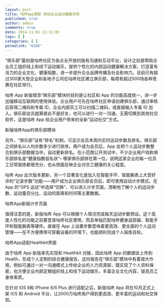```yaml
---
layout: post
title: 咕咚App更新 目标企业运动健康市场
published: true
author: admin
comments: true
date: 2014-11-01 11:11:05
tags: [ ]
categories: [ ]
permalink: "6106"
---
```

“俱乐部”最初是咕咚社区为各企业开放的独有沟通和互动平台，设计之初是帮助企业员工组织线上和线下运动娱乐，提供个性化的内部运动健康解决方案，打造富有活力的企业文化、健康指数，进一步提升企业品牌传播及社会影响力。目前已有超过300家大型企业和各地子公司在咕咚社区建立俱乐部，每周有超过500场各种竞赛在社区举行。

咕咚 App 新版增添“俱乐部”模块的目的是让社区和 App 的功能高度统一，进一步加强移动互联网的使用体验。企业用户可先在咕咚社区申请创建俱乐部，通过审核后获得二维码和专属 ID，企业内部员工可以扫描二维码，或直接输入专属 ID 加入。俱乐部会员就算彼此不是好友，也可以进行一对一沟通，无需切换到其他社交软件，这是咕咚 App 给企业用户带来的全新“运动社交”方式。

新版咕咚App的俱乐部模块

另外，“俱乐部”设有“排名”机制，可显示会员本周内实时运动步数及排名，俱乐部之间排名以人均步数多少进行排序。用户成为会员后，App 会把个人运动步数整合到俱乐部数据当中，自动更新排名。在小范围公开测试中，不少企业用户戏称俱乐部排名是“健康指数投名状”&#8211; 哪家俱乐部排在第一位，说明这家企业的每一位员工日常锻炼都很充分，也从侧面反映企业对员工健康的关心程度。

咕咚 App 此次版本更新，另一个显著变化是加入在智能手环、智能腕表上大受好评的“记录步数”功能——用户成为企业俱乐部会员后，即可使用自动计步模式。在 App 的“GPS 运动”中选择“切换”，可以进入计步页面，清晰地了解个人的运动步数、运动量百分比、运动的距离和时间等主要数据。

咕咚App新版计步页面

值得注意的是，新版咕咚 App 可以根据个人情况完成每天运动步数预设。这个高度人性化的功能之前要登录咕咚社区使用，而且单独匹配咕咚健身追踪器、智能手环和智能腕表等硬件。直接在 App 上设置步数意味着更高效、更全面的个人运动管理——在不方便携带可穿戴设备的环境下，也能顺利完成个人锻炼目标。

咕咚App适配Healthkit界面

由于咕咚 App 新版率先实现和 Healthkit 对接，因此咕咚 App 的数据会上传到 Health，形成个人定制的综合健康报告，这份报告在“俱乐部”模块中有着很大作用，例如可通过一对一沟通模式上传给企业的人力资源部，既实现了个人资料保密，也方便企业内部定期组织线上和线下运动娱乐，丰富企业文化内容，提高员工身体素质。

在针对 iOS 8和 iPhone 6/6 Plus 进行适配之后，新版咕咚 App 将在10月正式上架 iOS 和 Android 平台，让2000万咕咚用户得到更高效、更丰富的运动和社交体验。